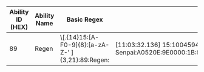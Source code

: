 Ability ID (HEX) | Ability Name | Basic Regex | Example Line
---|---|---|---
89 | Regen | \\[.{14}15:[A-F0-9]{8}:[a-zA-Z-' ]{3,21}:89:Regen: | [11:03:32.136] 15:1004594B:Aho Senpai:89:Regen:1004594B:Aho Senpai:A0520E:9E0000:1B:898000:0:0:0:0:0:0:0:0:0:0:0:0:90301:90301:10000:0:0:1000:717.3131:265.6258:28.42561:0.55195:90301:90301:10000:0:0:1000:717.3131:265.6258:28.42561:0.55195:0031D30C

